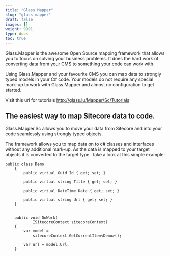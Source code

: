 ```yaml
---
title: "Glass Mapper"
slug: "glass-mapper"
draft: false
images: []
weight: 9991
type: docs
toc: true
---
```


Glass.Mapper is the awesome Open Source mapping framework that allows you to focus on solving your business problems. It does the hard work of converting data from your CMS to something your code can work with.

Using Glass.Mapper and your favourite CMS you can map data to strongly typed models in your C# code. Your models do not require any special mark-up to work with Glass.Mapper and almost no configuration to get started. 

Visit this url for tutorials http://glass.lu/Mapper/Sc/Tutorials

## The easiest way to map Sitecore data to code.
Glass.Mapper.Sc allows you to move your data from Sitecore and into your code seamlessly using strongly typed objects.

The framework allows you to map data on to c# classes and interfaces without any additional mark-up. As the data is mapped to your target objects it is converted to the target type. Take a look at this simple example:

    public class Demo
        {
            public virtual Guid Id { get; set; }
    
            public virtual string Title { get; set; }
    
            public virtual DateTime Date { get; set; }
    
            public virtual string Url { get; set; }
        }
    
    
        public void DoWork(
                ISitecoreContext sitecoreContext)
        {
            var model = 
                sitecoreContext.GetCurrentItem<Demo>();
    
            var url = model.Url;
        }



